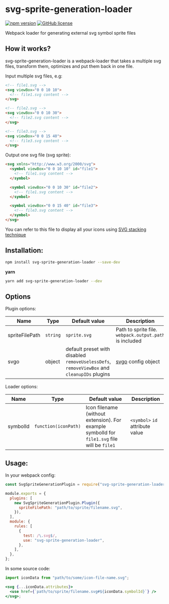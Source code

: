 # svg-sprite-generation-loader

[![npm version](https://img.shields.io/npm/v/svg-sprite-generation-loader)](https://www.npmjs.com/package/svg-sprite-generation-loader)
[![GitHub license](https://img.shields.io/badge/license-MIT-blue.svg)](https://github.com/vadymshymko/svg-sprite-generation-loader/blob/master/LICENSE)

Webpack loader for generating external svg symbol sprite files

## How it works?

svg-sprite-generation-loader is a webpack-loader that takes a multiple svg files, transform them, optimizes and put them back in one file.

Input multiple svg files, e.g:

```html
<!-- file1.svg -->
<svg viewBox="0 0 10 10">
  <!-- file1.svg content -->
</svg>

<!-- file2.svg -->
<svg viewBox="0 0 10 30">
  <!-- file2.svg content -->
</svg>

<!-- file3.svg -->
<svg viewBox="0 0 15 40">
  <!-- file3.svg content -->
</svg>
```

Output one svg file (svg sprite):

```html
<svg xmlns="http://www.w3.org/2000/svg">
  <symbol viewBox="0 0 10 10" id="file1">
    <!-- file1.svg content -->
  </symbol>

  <symbol viewBox="0 0 10 30" id="file2">
    <!-- file1.svg content -->
  </symbol>

  <symbol viewBox="0 0 15 40" id="file3">
    <!-- file3.svg content -->
  </symbol>
</svg>
```

You can refer to this file to display all your icons using [SVG stacking technique](https://css-tricks.com/svg-fragment-identifiers-work/#article-header-id-4)

## Installation:

```bash
npm install svg-sprite-generation-loader --save-dev
```

**yarn**

```bash
yarn add svg-sprite-generation-loader --dev
```

## Options

Plugin options:

| Name           | Type     | Default value                                                                              | Description                                                         |
| -------------- | -------- | ------------------------------------------------------------------------------------------ | ------------------------------------------------------------------- |
| spriteFilePath | `string` | `sprite.svg`                                                                               | Path to sprite file.<br /> `webpack.output.path` <br /> is included |
| svgo           | object   | default preset with disabled `removeUselessDefs`, `removeViewBox` and `cleanupIDs` plugins | [svgo](https://github.com/svg/svgo) config object                   |

Loader options:

| Name     | Type                 | Default value                                                                                | Description                          |
| -------- | -------------------- | -------------------------------------------------------------------------------------------- | ------------------------------------ |
| symbolId | `function(iconPath)` | Icon filename (without extension). For example symbolId for `file1.svg` file will be `file1` | `<symbol>`&nbsp;`id` attribute value |

## Usage:

In your webpack config:

```javascript
const SvgSpriteGenerationPlugin = require("svg-sprite-generation-loader/plugin.js");

module.exports = {
  plugins: [
    new SvgSpriteGenerationPlugin.Plugin({
      spriteFilePath: "path/to/sprite/filename.svg",
    }),
  ],
  module: {
    rules: [
      {
        test: /\.svg$/,
        use: "svg-sprite-generation-loader",
      },
    ],
  },
};
```

In some source code:

```jsx
import iconData from "path/to/some/icon-file-name.svg";

<svg {...iconData.attributes}>
  <use href={`path/to/sprite/filename.svg#${iconData.symbolId}`} />
</svg>;
```
